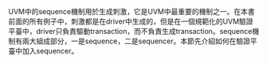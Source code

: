 UVM中的sequence機制用於生成刺激，它是UVM中最重要的機制之一。在本書前面的所有例子中，刺激都是在driver中生成的，但是在一個規範化的UVM驗證平臺中，driver只負責驅動transaction，而不負責生成transaction。sequence機制有兩大組成部分，一是sequence，二是sequencer。本節先介紹如何在驗證平臺中加入sequencer。
